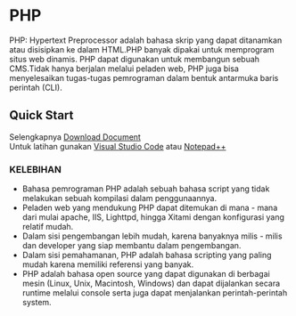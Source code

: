 # PHP
PHP: Hypertext Preprocessor adalah bahasa skrip yang dapat ditanamkan atau disisipkan ke dalam HTML.PHP banyak dipakai untuk memprogram situs web dinamis. PHP dapat digunakan untuk membangun sebuah CMS.Tidak hanya berjalan melalui peladen web, PHP juga bisa menyelesaikan tugas-tugas pemrograman dalam bentuk antarmuka baris perintah (CLI).
## Quick Start

Selengkapnya [Download Document](https://github.com/dha-ui/phpmodul/blob/master/MODUL_PHP_WEB_PROGRAMING.docx)<br>
Untuk latihan gunakan [Visual Studio Code](https://code.visualstudio.com/Download) atau [Notepad++](https://notepad-plus-plus.org/downloads/)

### KELEBIHAN

* Bahasa pemrograman PHP adalah sebuah bahasa script yang tidak melakukan sebuah kompilasi dalam penggunaannya.
* Peladen web yang mendukung PHP dapat ditemukan di mana - mana dari mulai apache, IIS, Lighttpd, hingga Xitami dengan konfigurasi yang     relatif mudah.
* Dalam sisi pengembangan lebih mudah, karena banyaknya milis - milis dan developer yang siap membantu dalam pengembangan.
* Dalam sisi pemahamanan, PHP adalah bahasa scripting yang paling mudah karena memiliki referensi yang banyak.
* PHP adalah bahasa open source yang dapat digunakan di berbagai mesin (Linux, Unix, Macintosh, Windows) dan dapat dijalankan secara         runtime melalui console serta juga dapat menjalankan perintah-perintah system.
